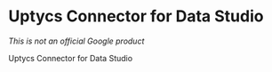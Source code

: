 # Uptycs Connector for Data Studio

*This is not an official Google product*

Uptycs Connector for Data Studio
